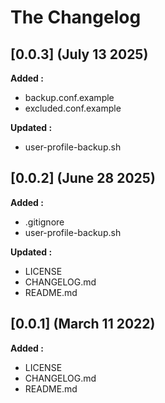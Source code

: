 # The Changelog

## [0.0.3] (July 13 2025)

**Added :**

- backup.conf.example
- excluded.conf.example

**Updated :**

- user-profile-backup.sh

## [0.0.2] (June 28 2025)

**Added :**

- .gitignore
- user-profile-backup.sh

**Updated :**

- LICENSE
- CHANGELOG.md
- README.md

## [0.0.1] (March 11 2022)

**Added :**

- LICENSE
- CHANGELOG.md
- README.md

